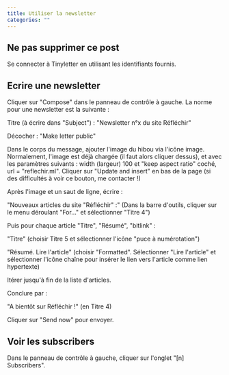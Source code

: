 ```yaml
---
title: Utiliser la newsletter
categories: ""
---
```


## Ne pas supprimer ce post             ##

Se connecter à Tinyletter en utilisant les identifiants fournis.

## Ecrire une newsletter                ## 

Cliquer sur "Compose" dans le panneau de contrôle à gauche. La norme pour une newsletter est la suivante :

Titre (à écrire dans "Subject") : "Newsletter n°x du site Réfléchir"

Décocher : "Make letter public"

Dans le corps du message, ajouter l'image du hibou via l'icône image. Normalement, l'image est déjà chargée (il faut alors cliquer dessus), et avec les paramètres suivants : width (largeur) 100 et "keep aspect ratio" coché, url = "reflechir.ml". Cliquer sur "Update and insert" en bas de la page (si des difficultés à voir ce bouton, me contacter !)

Après l'image et un saut de ligne, écrire :

"Nouveaux articles du site "Réfléchir" :" (Dans la barre d'outils, cliquer sur le menu déroulant "For..." et sélectionner "Titre 4")

Puis pour chaque article "Titre", "Résumé", "bitlink" :

"Titre" (choisir Titre 5 et sélectionner l'icône "puce à numérotation")

"Résumé. Lire l'article" (choisir "Formatted". Sélectionner "Lire l'article" et sélectionner l'icône chaîne pour insérer le lien vers l'article comme lien hypertexte)

Itérer jusqu'à fin de la liste d'articles.

Conclure par :

"A bientôt sur Réfléchir !" (en Titre 4)

Cliquer sur "Send now" pour envoyer.

## Voir les subscribers                 ##

Dans le panneau de contrôle à gauche, cliquer sur l'onglet "[n] Subscribers".




